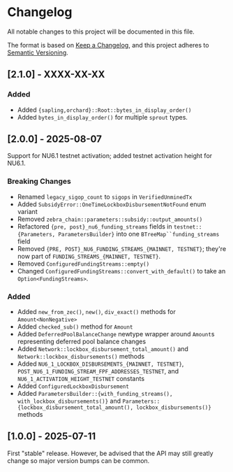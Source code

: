 # Changelog

All notable changes to this project will be documented in this file.

The format is based on [Keep a Changelog](https://keepachangelog.com/en/1.0.0/),
and this project adheres to [Semantic Versioning](https://semver.org/spec/v2.0.0.html).

## [2.1.0] - XXXX-XX-XX

### Added

- Added `{sapling,orchard}::Root::bytes_in_display_order()`
- Added `bytes_in_display_order()` for multiple `sprout` types.

## [2.0.0] - 2025-08-07

Support for NU6.1 testnet activation; added testnet activation height for NU6.1.

### Breaking Changes

- Renamed `legacy_sigop_count` to `sigops` in `VerifiedUnminedTx`
- Added `SubsidyError::OneTimeLockboxDisbursementNotFound` enum variant
- Removed `zebra_chain::parameters::subsidy::output_amounts()`
- Refactored `{pre, post}_nu6_funding_streams` fields in `testnet::{Parameters, ParametersBuilder}` into one `BTreeMap``funding_streams` field
- Removed `{PRE, POST}_NU6_FUNDING_STREAMS_{MAINNET, TESTNET}`;
  they're now part of `FUNDING_STREAMS_{MAINNET, TESTNET}`.
- Removed `ConfiguredFundingStreams::empty()`
- Changed `ConfiguredFundingStreams::convert_with_default()` to take
  an `Option<FundingStreams>`.

### Added

- Added `new_from_zec()`, `new()`, `div_exact()` methods for `Amount<NonNegative>`
- Added `checked_sub()` method for `Amount`
- Added `DeferredPoolBalanceChange` newtype wrapper around `Amount`s representing deferred pool balance changes
- Added `Network::lockbox_disbursement_total_amount()` and
  `Network::lockbox_disbursements()` methods
- Added `NU6_1_LOCKBOX_DISBURSEMENTS_{MAINNET, TESTNET}`, `POST_NU6_1_FUNDING_STREAM_FPF_ADDRESSES_TESTNET`, and `NU6_1_ACTIVATION_HEIGHT_TESTNET` constants
- Added `ConfiguredLockboxDisbursement`
- Added `ParametersBuilder::{with_funding_streams(), with_lockbox_disbursements()}` and
  `Parameters::{lockbox_disbursement_total_amount(), lockbox_disbursements()}` methods

## [1.0.0] - 2025-07-11

First "stable" release. However, be advised that the API may still greatly
change so major version bumps can be common.
